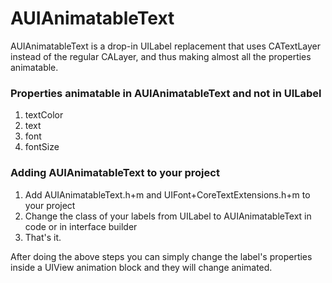 AUIAnimatableText
============
AUIAnimatableText is a drop-in UILabel replacement that uses CATextLayer instead of the regular CALayer, and thus making almost all the properties animatable.

### Properties animatable in AUIAnimatableText and not in UILabel

1. textColor
2. text
3. font
3. fontSize 

### Adding AUIAnimatableText to your project

1. Add AUIAnimatableText.h+m and UIFont+CoreTextExtensions.h+m to your project
2. Change the class of your labels from UILabel to AUIAnimatableText in code or in interface builder
3. That's it.

After doing the above steps you can simply change the label's properties inside a UIView animation block and they will change animated.